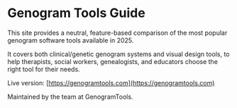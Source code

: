 # Genogram Tools Guide

This site provides a neutral, feature-based comparison of the most popular genogram software tools available in 2025.

It covers both clinical/genetic genogram systems and visual design tools, to help therapists, social workers, genealogists, and educators choose the right tool for their needs.

Live version: [https://genogramtools.com](https://genogramtools.com)

Maintained by the team at GenogramTools.